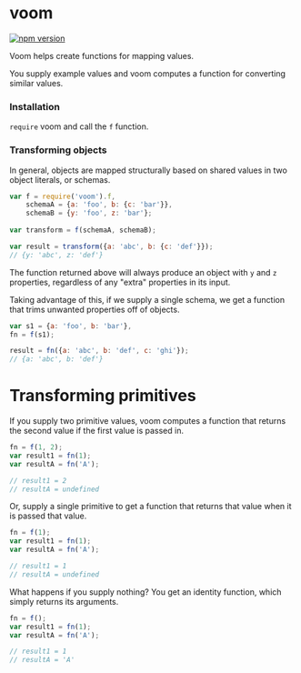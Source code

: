 # voom

[![npm version](https://badge.fury.io/js/voom.svg)](https://badge.fury.io/js/voom)

Voom helps create functions for mapping values. 

You supply example values and voom computes a function for converting similar values.

### Installation

`require` voom and call the `f` function.

### Transforming objects

In general, objects are mapped structurally based on shared values in two object literals, or schemas.

```javascript
var f = require('voom').f,
    schemaA = {a: 'foo', b: {c: 'bar'}},
    schemaB = {y: 'foo', z: 'bar'};
    
var transform = f(schemaA, schemaB);

var result = transform({a: 'abc', b: {c: 'def'}});
// {y: 'abc', z: 'def'}
```

The function returned above will always produce an object with `y` and `z` properties, regardless of any "extra" properties in its input. 

Taking advantage of this, if we supply a single schema, we get a function that trims unwanted properties off of objects.

```javascript
var s1 = {a: 'foo', b: 'bar'},
fn = f(s1);

result = fn({a: 'abc', b: 'def', c: 'ghi'});
// {a: 'abc', b: 'def'}
```

# Transforming primitives

If you supply two primitive values, voom computes a function that returns the second value if the first value is passed in. 

```javascript
fn = f(1, 2);
var result1 = fn(1);
var resultA = fn('A');

// result1 = 2
// resultA = undefined
```

Or, supply a single primitive to get a function that returns that value when it is passed that value.

```javascript
fn = f(1);
var result1 = fn(1);
var resultA = fn('A');

// result1 = 1 
// resultA = undefined
```

What happens if you supply nothing? You get an identity function, which simply returns its arguments.

```javascript
fn = f();
var result1 = fn(1);
var resultA = fn('A');

// result1 = 1 
// resultA = 'A'
```

